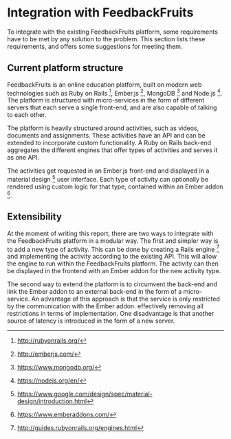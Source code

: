 # Integration with FeedbackFruits

To integrate with the existing FeedbackFruits platform, some requirements have to be met by any solution to the problem. This section lists these requirements, and offers some suggestions for meeting them.

## Current platform structure

FeedbackFruits is an online education platform, built on modern web technologies such as Ruby on Rails [^rubyonrails], Ember.js [^emberjs], MongoDB [^mongodb] and Node.js [^nodejs]. The platform is structured with micro-services in the form of different servers that each serve a single front-end, and are also capable of talking to each other.

The platform is heavily structured around activities, such as videos, documents and assignments. These activities have an API and can be extended to incorporate custom functionality. A Ruby on Rails back-end aggregates the different engines that offer types of activities and serves it as one API.

The activities get requested in an Ember.js front-end and displayed in a material design [^materialdesign] user interface. Each type of activity can optionally be rendered using custom logic for that type, contained within an Ember addon [^emberaddon].

## Extensibility

At the moment of writing this report, there are two ways to integrate with the FeedbackFruits platform in a modular way. The first and simpler way is to add a new type of activity. This can be done by creating a Rails engine [^railsengine] and implementing the activity according to the existing API. This will allow the engine to run within the FeedbackFruits platform. The activity can then be displayed in the frontend with an Ember addon for the new activity type.

The second way to extend the platform is to circumvent the back-end and link the Ember addon to an external back-end in the form of a micro-service. An advantage of this approach is that the service is only restricted by the communication with the Ember addon. effectively removing all restrictions in terms of implementation. One disadvantage is that another source of latency is introduced in the form of a new server.

[^rubyonrails]: http://rubyonrails.org/
[^emberjs]: http://emberjs.com/
[^mongodb]: https://www.mongodb.org/
[^nodejs]: https://nodejs.org/en/
[^materialdesign]: https://www.google.com/design/spec/material-design/introduction.html
[^railsengine]: http://guides.rubyonrails.org/engines.html
[^emberaddon]: https://www.emberaddons.com/
